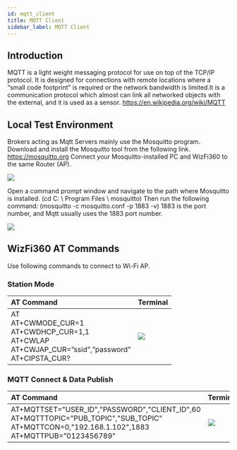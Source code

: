 ```yaml
---
id: mqtt_client
title: MQTT Client
sidebar_label: MQTT Client
---
```


## Introduction

MQTT is a light weight messaging protocol for use on top of the TCP/IP protocol. It is designed for connections with remote locations where a “small code footprint” is required or the network bandwidth is limited.It is a communication protocol which almost can link all networked objects with the external, and it is used as a sensor. https://en.wikipedia.org/wiki/MQTT

## Local Test Environment

Brokers acting as Mqtt Servers mainly use the Mosquitto program. Download and install the Mosquitto tool from the following link. https://mosquitto.org
Connect your Mosquitto-installed PC and WizFi360 to the same Router (AP).

![](/Document/img/basic_guides/mqtt_client/fig1.png)

Open a command prompt window and navigate to the path where Mosquitto is installed. (cd C: \ Program Files \ mosquitto)
Then run the following command: (mosquitto -c mosquitto.conf -p 1883 -v) 1883 is the port number, and Mqtt usually uses the 1883 port number.

![](/Document/img/basic_guides/mqtt_client/fig2.png)

## WizFi360 AT Commands

Use following commands to connect to Wi-Fi AP.

### Station Mode

| AT Command | Terminal |
|:--------|:--------|
| AT<br /> AT+CWMODE_CUR=1<br />AT+CWDHCP_CUR=1,1<br />AT+CWLAP<br />AT+CWJAP_CUR=”ssid”,”password”<br />AT+CIPSTA_CUR? |![](/Document/img/basic_guides/mqtt_client/fig3.png)|

### MQTT Connect & Data Publish

| AT Command | Terminal |
|:--------|:--------|
| AT+MQTTSET="USER_ID","PASSWORD","CLIENT_ID",60<br />AT+MQTTTOPIC="PUB_TOPIC","SUB_TOPIC"<br />AT+MQTTCON=0,"192.168.1.102",1883<br />AT+MQTTPUB=”0123456789” |![](/Document/img/basic_guides/mqtt_client/fig4.png)|
